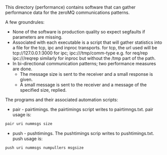 This directory (performance) contains software that can
gather performance data for the zeroMQ communications patterns.

A few groundrules:
*  None of the software is production quality so expect segfaults if
parameters are missing.
*  Associated with each executable is a script that will gather statistics
into a file for the tcp, ipc and inproc transports.  for tcp, the url used
will be tcp://127.0.0.1:3000 for ipc; ipc:///tmp/comm-type e.g. for req/rep
ipc:///reqrep  similarly for inproc but without the /tmp part of the path.
* In bi-directional communication patterns; two performance measures are done. 
    *   The message size is sent to the receiver and a small response is given.
    *   A small message is sent to the receiver and a message of the specified size, replied.


The programs and their associated automation scripts:

*  pair - pairtimings. the pairtimings script writes to pairtimngs.txt. pair usage is:
```bash
pair uri nummsgs size
```
* push - pushtimings. The pushtimings scrip writes to pushtimings.txt. push usage is:
```bash
push uri nummsgs numpullers msgsize
```



